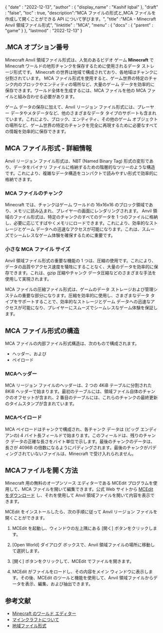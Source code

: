 {
  "date" : "2022-12-13",
  "author" : {
    "display_name" : "Kashif Iqbal"
},
  "draft" : "false",
  "toc" : true,
  "description":"MCA ファイルの形式と,MCA ファイルを作成して開くことができる API について学びます。",
  "title" :"MCA - Minecraft Anvil 領域ファイル形式",
  "linktitle" : "MCA",
  "menu" : {
    "docs" : {
      "parent" : "game"
}
},
  "lastmod" : "2022-12-13"
}

## .MCA オプション番号

Minecraft Anvil 領域ファイル形式は、人気のあるビデオ ゲーム **Minecraft** で Minecraft ワールドの地形チャンクを保存するために使用されるデータ ストレージ形式です。 Minecraft の世界は地域で構成されており、各地域はチャンクに分割されています。 MCA ファイル形式を使用すると、ゲーム世界の特定のチャンク内のブロックやエンティティの場所など、大量のゲーム データを効率的に保存できます。ワールド全体を生成するには、MCA ファイルを他の MCA ファイルと組み合わせる必要があります。

ゲーム データの保存に加えて、Anvil リージョン ファイル形式には、プレーヤー データやメタデータなど、他のさまざまなデータ タイプのサポートも含まれています。これにより、ブロック、エンティティ、その他のゲーム オブジェクトの場所など、ゲーム世界の特定のチャンクを完全に再現するために必要なすべての情報を効率的に保存できます。

## MCA ファイル形式 - 詳細情報

Anvil リージョン ファイル形式は、NBT (Named Binary Tag) 形式の変形であり、データをバイナリ ファイルに格納するための階層的なツリーのような構造です。これにより、複雑なデータ構造をコンパクトで読みやすい形式で効率的に格納できます。

### MCA ファイルのチャンク

Minecraft では、チャンクはゲーム ワールドの 16x16x16 のブロック領域であり、メモリに読み込まれ、プレイヤーの画面にレンダリングされます。 Anvil 領域のファイル形式は、特定のチャンクのすべてのデータを 1 つのファイルに格納し、必要に応じてすばやくメモリにロードできます。これにより、効率的なストレージとゲーム データへの迅速なアクセスが可能になります。これは、スムーズでシームレスなゲーム体験を確保するために重要です。

### 小さな MCA ファイル サイズ

Anvil 領域ファイル形式の重要な機能の 1 つは、圧縮の使用です。これにより、データの品質やアクセス速度を犠牲にすることなく、大量のデータを効率的に保存できます。これは、gzip 圧縮やチャンク データ圧縮などのさまざまな手法を使用して実現されます。

MCA ファイルの圧縮ファイル形式は、ゲームのデータ ストレージおよび管理システムの重要な部分になります。圧縮を効率的に使用し、さまざまなデータ タイプをサポートすることで、効率的なストレージとゲーム データへの迅速なアクセスが可能になり、プレイヤーにスムーズでシームレスなゲーム体験を保証します。

## MCA ファイル形式の構造

MCA ファイルの内部ファイル形式構造は、次のもので構成されます。
* ヘッダー、および
* ペイロード

### MCAヘッダー

MCA リージョン ファイルのヘッダーは、2 つの 4KiB テーブルに分割された 8KiB ヘッダーで始まります。最初のテーブルには、領域ファイル自体のチャンクのオフセットが含まれ、2 番目のテーブルには、これらのチャンクの最終更新のタイムスタンプが含まれています。

### MCAペイロード

MCA ペイロードはチャンクで構成され、各チャンク データは (ビッグ エンディアンの) 4 バイト長フィールドで始まります。このフィールドは、残りのチャンク データの正確な長さをバイト単位で示します。最後のチャンクのデータは、長さが 4096B の倍数になるようにパディングされます。最後のチャンクがパディングされていないファイルは、Minecraft で受け入れられません。

## MCAファイルを開く方法

Minecraft 用の無料のオープンソース エディターである MCEdit プログラムを使用して、MCA ファイルを開いて編集できます。公式 Web サイトから [MCEdit をダウンロード](https://www.mcedit.net/) し、それを使用して Anvil 領域ファイルを開いて内容を表示できます。

MCEdit をインストールしたら、次の手順に従って Anvil リージョン ファイルを開くことができます。

1. MCEdit を起動し、ウィンドウの左上隅にある [開く] ボタンをクリックします。

1. [Open World] ダイアログ ボックスで、Anvil 領域ファイルの場所に移動して選択します。

1. [開く] ボタンをクリックして、MCEdit でファイルを開きます。

1. MCEdit がファイルをロードし、その内容をメイン ウィンドウに表示します。その後、MCEdit のツールと機能を使用して、Anvil 領域ファイルからデータを表示、編集、および抽出できます。

## 参考文献

* [Minecraft のワールド エディター](https://www.mcedit.net/)
* [マインクラフトについて](https://www.minecraft.net/)
* [地域ファイル形式](https://minecraft.fandom.com/wiki/Region_file_format)

